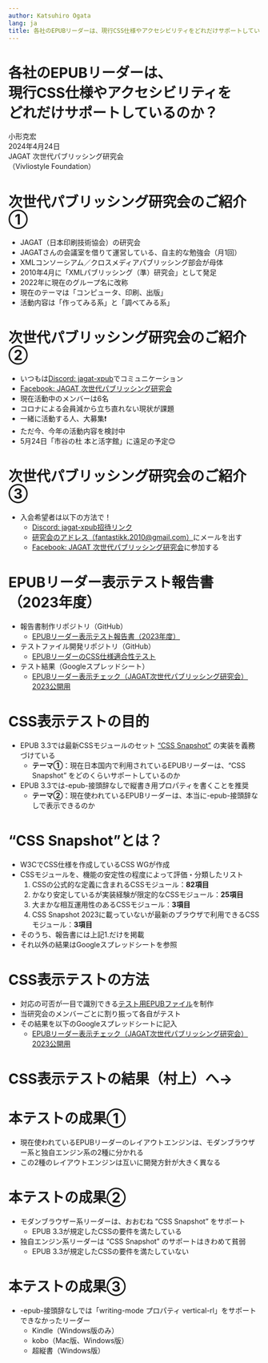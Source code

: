 ```yaml
---
author: Katsuhiro Ogata
lang: ja
title: 各社のEPUBリーダーは、現行CSS仕様やアクセシビリティをどれだけサポートしているのか？
---
```


# 各社のEPUBリーダーは、<br/>現行CSS仕様やアクセシビリティを<br/>どれだけサポートしているのか？


小形克宏<br/>
2024年4月24日<br/>
JAGAT 次世代パブリッシング研究会<br/>
（Vivliostyle Foundation）

# 次世代パブリッシング研究会のご紹介①

- JAGAT（日本印刷技術協会）の研究会
- JAGATさんの会議室を借りて運営している、自主的な勉強会（月1回）
- XMLコンソーシアム／クロスメディアパブリッシング部会が母体
- 2010年4月に「XMLパブリッシング（準）研究会」として発足
- 2022年に現在のグループ名に改称
- 現在のテーマは「コンピュータ、印刷、出版」
- 活動内容は「作ってみる系」と「調べてみる系」

# 次世代パブリッシング研究会のご紹介②

- いつもは[Discord: jagat-xpub](https://discord.gg/DXK3TPZT)でコミュニケーション
- [Facebook: JAGAT 次世代パブリッシング研究会](https://www.facebook.com/groups/288790814553206)
- 現在活動中のメンバーは6名
- コロナによる会員減から立ち直れない現状が課題
- 一緒に活動する人、大募集❗
- ただ今、今年の活動内容を検討中
- 5月24日「市谷の杜 本と活字館」に遠足の予定😊

# 次世代パブリッシング研究会のご紹介③

- 入会希望者は以下の方法で！
  - [Discord: jagat-xpub招待リンク](https://discord.gg/DXK3TPZT)
  - [研究会のアドレス（fantastikk.2010@gmail.com）](mailto:fantastikk.2010@gmail.com)にメールを出す
  - [Facebook: JAGAT 次世代パブリッシング研究会](https://www.facebook.com/groups/288790814553206)に参加する

# EPUBリーダー表示テスト報告書（2023年度）

- 報告書制作リポジトリ（GitHub）
  - [EPUBリーダー表示テスト報告書（2023年度）](https://github.com/jagat-xpub/viewer-test-2023?tab=readme-ov-file)
- テストファイル開発リポジトリ（GitHub）
  - [EPUBリーダーのCSS仕様適合性テスト](https://github.com/jagat-xpub/epub-css-test/tree/main)
- テスト結果（Googleスプレッドシート）
  - [EPUBリーダー表示チェック（JAGAT次世代パブリッシング研究会）2023公開用](https://docs.google.com/spreadsheets/u/1/d/e/2PACX-1vSPaWWfqx2bZiRqK__XG_v_NEGY5OjB-lIcoG9Ll_D1aG5UA7RwpUi3dOq4fLTt40flSuFGhu38Iv7o/pubhtml#)



# CSS表示テストの目的

- EPUB 3.3では最新CSSモジュールのセット [“CSS Snapshot”](https://www.w3.org/TR/CSS/) の実装を義務づけている
  - **テーマ①**：現在日本国内で利用されているEPUBリーダーは、“CSS Snapshot” をどのくらいサポートしているのか
- EPUB 3.3では-epub-接頭辞なしで縦書き用プロパティを書くことを推奨
  - **テーマ②**：現在使われているEPUBリーダーは、本当に-epub-接頭辞なしで表示できるのか

# “CSS Snapshot”とは？

- W3CでCSS仕様を作成しているCSS WGが作成
- CSSモジュールを、機能の安定性の程度によって評価・分類したリスト
  1. CSSの公式的な定義に含まれるCSSモジュール：**82項目**
  2. かなり安定しているが実装経験が限定的なCSSモジュール：**25項目**
  3. 大まかな相互運用性のあるCSSモジュール：**3項目**
  4. CSS Snapshot 2023に載っていないが最新のブラウザで利用できるCSSモジュール：**3項目**
- そのうち、報告書には上記1.だけを掲載
- それ以外の結果はGoogleスプレッドシートを参照

# CSS表示テストの方法

- 対応の可否が一目で識別できる[テスト用EPUBファイル](https://github.com/jagat-xpub/epub-css-test/tree/main)を制作
- 当研究会のメンバーごとに割り振って各自がテスト
- その結果を以下のGoogleスプレッドシートに記入
  - [EPUBリーダー表示チェック（JAGAT次世代パブリッシング研究会）2023公開用](https://docs.google.com/spreadsheets/u/1/d/e/2PACX-1vSPaWWfqx2bZiRqK__XG_v_NEGY5OjB-lIcoG9Ll_D1aG5UA7RwpUi3dOq4fLTt40flSuFGhu38Iv7o/pubhtml#)

# CSS表示テストの結果（村上）へ→

# 本テストの成果①

- 現在使われているEPUBリーダーのレイアウトエンジンは、モダンブラウザー系と独自エンジン系の2種に分かれる
- この2種のレイアウトエンジンは互いに開発方針が大きく異なる

# 本テストの成果②

- モダンブラウザー系リーダーは、おおむね “CSS Snapshot” をサポート
  - EPUB 3.3が規定したCSSの要件を満たしている
- 独自エンジン系リーダーは “CSS Snapshot” のサポートはきわめて貧弱
  - EPUB 3.3が規定したCSSの要件を満たしていない

# 本テストの成果③

- -epub-接頭辞なしでは「writing-mode プロパティ vertical-rl」をサポートできなかったリーダー
  - Kindle（Windows版のみ）
  - kobo（Mac版、Windows版）
  - 超縦書（Windows版）